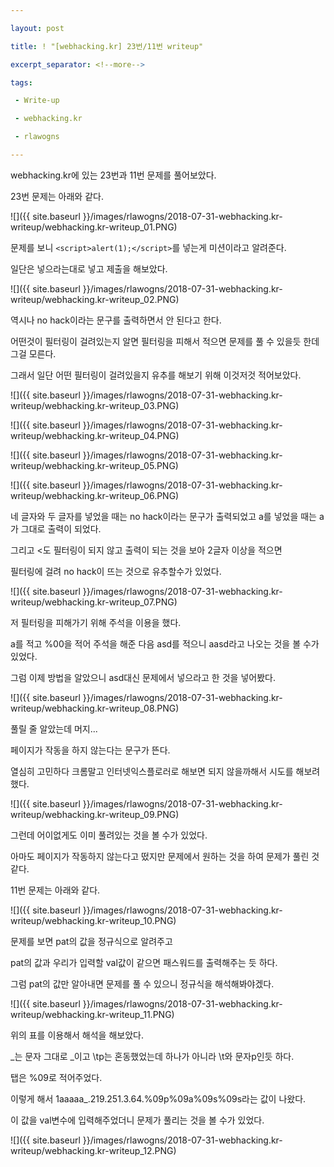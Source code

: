 ```yaml
---

layout: post

title: ! "[webhacking.kr] 23번/11번 writeup"

excerpt_separator: <!--more-->

tags:

 - Write-up

 - webhacking.kr

 - rlawogns

---
```



webhacking.kr에 있는 23번과 11번 문제를 풀어보았다.

23번 문제는 아래와 같다.  



<!--more-->



![]({{ site.baseurl }}/images/rlawogns/2018-07-31-webhacking.kr-writeup/webhacking.kr-writeup_01.PNG)


문제를 보니 `<script>alert(1);</script>`를 넣는게 미션이라고 알려준다.

일단은 넣으라는대로 넣고 제출을 해보았다.



![]({{ site.baseurl }}/images/rlawogns/2018-07-31-webhacking.kr-writeup/webhacking.kr-writeup_02.PNG)

역시나 no hack이라는 문구를 출력하면서 안 된다고 한다.

어떤것이 필터링이 걸려있는지 알면 필터링을 피해서 적으면 문제를 풀 수 있을듯 한데 그걸 모른다.

그래서 일단 어떤 필터링이 걸려있을지 유추를 해보기 위해 이것저것 적어보았다.



![]({{ site.baseurl }}/images/rlawogns/2018-07-31-webhacking.kr-writeup/webhacking.kr-writeup_03.PNG)




![]({{ site.baseurl }}/images/rlawogns/2018-07-31-webhacking.kr-writeup/webhacking.kr-writeup_04.PNG)




![]({{ site.baseurl }}/images/rlawogns/2018-07-31-webhacking.kr-writeup/webhacking.kr-writeup_05.PNG)




![]({{ site.baseurl }}/images/rlawogns/2018-07-31-webhacking.kr-writeup/webhacking.kr-writeup_06.PNG)


네 글자와 두 글자를 넣었을 때는 no hack이라는 문구가 출력되었고 a를 넣었을 때는 a가 그대로 출력이 되었다.

그리고 <도 필터링이 되지 않고 출력이 되는 것을 보아 2글자 이상을 적으면

필터링에 걸려 no hack이 뜨는 것으로 유추할수가 있었다.



![]({{ site.baseurl }}/images/rlawogns/2018-07-31-webhacking.kr-writeup/webhacking.kr-writeup_07.PNG)


저 필터링을 피해가기 위해 주석을 이용을 했다.

a를 적고 %00을 적어 주석을 해준 다음 asd를 적으니 aasd라고 나오는 것을 볼 수가 있었다.

그럼 이제 방법을 알았으니 asd대신 문제에서 넣으라고 한 것을 넣어봤다.



![]({{ site.baseurl }}/images/rlawogns/2018-07-31-webhacking.kr-writeup/webhacking.kr-writeup_08.PNG)


풀릴 줄 알았는데 머지...

페이지가 작동을 하지 않는다는 문구가 뜬다.

열심히 고민하다 크롬말고 인터넷익스플로러로 해보면 되지 않을까해서 시도를 해보려 했다.



![]({{ site.baseurl }}/images/rlawogns/2018-07-31-webhacking.kr-writeup/webhacking.kr-writeup_09.PNG)


그런데 어이없게도 이미 풀려있는 것을 볼 수가 있었다.

아마도 페이지가 작동하지 않는다고 떴지만 문제에서 원하는 것을 하여 문제가 풀린 것 같다.

11번 문제는 아래와 같다.



![]({{ site.baseurl }}/images/rlawogns/2018-07-31-webhacking.kr-writeup/webhacking.kr-writeup_10.PNG)


문제를 보면 pat의 값을 정규식으로 알려주고

pat의 값과 우리가 입력할 val값이 같으면 패스워드를 출력해주는 듯 하다.

그럼 pat의 값만 알아내면 문제를 풀 수 있으니 정규식을 해석해봐야겠다.



![]({{ site.baseurl }}/images/rlawogns/2018-07-31-webhacking.kr-writeup/webhacking.kr-writeup_11.PNG)


위의 표를 이용해서 해석을 해보았다.

_는 문자 그대로 _이고 \tp는 혼동했었는데 하나가 아니라 \t와 문자p인듯 하다.

탭은 %09로 적어주었다.

이렇게 해서 1aaaaa_.219.251.3.64.%09p%09a%09s%09s라는 값이 나왔다.

이 값을 val변수에 입력해주었더니 문제가 풀리는 것을 볼 수가 있었다.


![]({{ site.baseurl }}/images/rlawogns/2018-07-31-webhacking.kr-writeup/webhacking.kr-writeup_12.PNG)

